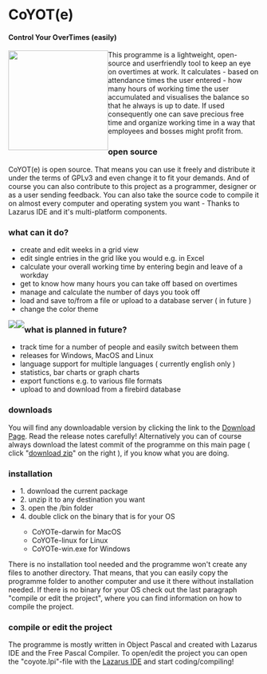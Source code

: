 # CoYOT(e)
#### Control Your OverTimes (easily)
<p align="left">
  <img style="float:left" src="https://camo.githubusercontent.com/d03c7836440de6dbc9eac0ea3cadcc5094afe6a2/68747470733a2f2f646c2e64726f70626f7875736572636f6e74656e742e636f6d2f752f37363932333834332f6e65772e706e67" width=200>   
</p>  
This programme is a lightweight, open-source and userfriendly tool to keep an eye on overtimes at work. It calculates - based on attendance times the user entered - how many hours of working time the user accumulated and visualises the balance so that he always is up to date. If used consequently one can save precious free time and organize working time in a way that employees and bosses might profit from. 

### open source
CoYOT(e) is open source. That means you can use it freely and distribute it under the terms of GPLv3 and even change it to fit your demands. And of course you can also contribute to this project as a programmer, designer or as a user sending feedback. You can also take the source code to compile it on almost every computer and operating system you want - Thanks to Lazarus IDE and it's multi-platform components.

### what can it do?
<p>
<ul>
<li>  create and edit weeks in a grid view</li>
<li> 	edit single entries in the grid like you would e.g. in Excel </li>
<li>  calculate your overall working time by entering begin and leave of a workday </li>
<li>  get to know how many hours you can take off based on overtimes </li> 
<li>  manage and calculate the number of days you took off </li>
<li>  load and save to/from a file or upload to a database server ( in future )</li>
<li>  change the color theme </li>
</ul>
</p>

<img style="float:left" src="https://camo.githubusercontent.com/cbbf2c1edd2d710605b376abdb9121b6ec7e5838/68747470733a2f2f646c2e64726f70626f7875736572636f6e74656e742e636f6d2f752f37363932333834332f53637265656e73686f742532302d25323031342e30362e323031342532302d2532303232253341313525334133302e706e67">

<img style="float:left" src="https://camo.githubusercontent.com/a6fd91bb65acfd2735e9546ff6823ec62b903472/68747470733a2f2f646c2e64726f70626f7875736572636f6e74656e742e636f6d2f752f37363932333834332f626572756673736368756c652e706e67">

### what is planned in future?
<p>
<ul>
<li>  track time for a number of people and easily switch between them </li>
<li>  releases for Windows, MacOS and Linux </li>
<li>  language support for multiple languages ( currently english only ) </li>
<li>  statistics, bar charts or graph charts </li>
<li>  export functions e.g. to various file formats </li>
<li>  upload to and download from a firebird database </li> 
</ul>
</p>

### downloads
You will find any downloadable version by clicking the link to the <a href="https://github.com/ComradePhilos/CoYOTe/releases">Download Page</a>. Read the release notes carefully! Alternatively you can of course always download
the latest commit of the programme on this main page ( click "<a href="https://github.com/ComradePhilos/CoYOTe/archive/master.zip">download zip</a>" on the right ), if you know what you are doing. 

### installation
<p>
<ul>
<li>1.	download the current package</li>
<li>2.	unzip it to any destination you want</li>
<li>3.	open the /bin folder</li>
<li>4.	double click on the binary that is for your OS</li>
<ul>  
  <li>  CoYOTe-darwin for MacOS</li>
  <li>  CoYOTe-linux for Linux</li>
  <li>  CoYOTe-win.exe for Windows</li>
</ul>
</ul>
</p>
There is no installation tool needed and the programme won't create any files to another directory. That means, that you can easily copy the programme folder to another computer and use it there without installation needed. If there is no binary for your OS check out the last paragraph "compile or edit the project", where you can find information on how to compile the project.

### compile or edit the project
The programme is mostly written in Object Pascal and created with Lazarus IDE and the Free Pascal Compiler. To open/edit the project you can open the "coyote.lpi"-file with the <a href="http://www.lazarus.freepascal.org/">Lazarus IDE</a> 
and start coding/compiling!

